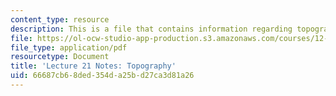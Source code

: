 ```yaml
---
content_type: resource
description: This is a file that contains information regarding topography.
file: https://ol-ocw-studio-app-production.s3.amazonaws.com/courses/12-001-introduction-to-geology-fall-2013/66687cb68ded354da25bd27ca3d81a26_MIT12_001F13_Lec21Notes.pdf
file_type: application/pdf
resourcetype: Document
title: 'Lecture 21 Notes: Topography'
uid: 66687cb6-8ded-354d-a25b-d27ca3d81a26
---
```

